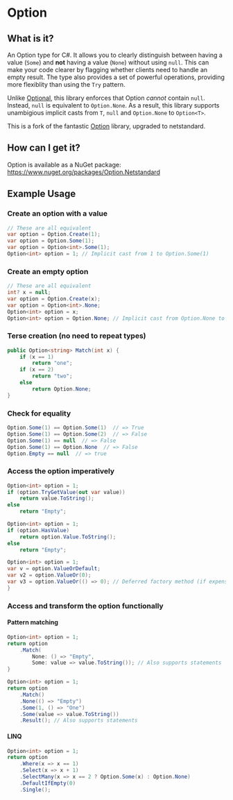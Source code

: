 Option
======

What is it?
-----------

An Option type for C#. It allows you to clearly distinguish between having a value (`Some`) and __not__ having a value (`None`) without using `null`. 
This can make your code clearer by flagging whether clients need to handle an empty result.
The type also provides a set of powerful operations, providing more flexiblity than using the `Try` pattern. 

Unlike [Optional](https://github.com/nlkl/Optional), this library enforces that Option _cannot_ contain `null`. Instead, `null` is equivalent to `Option.None`.
As a result, this library supports unambigious implicit casts from `T`, `null` and `Option.None` to `Option<T>`.

This is a fork of the fantastic [Option](https://github.com/tejacques/Option) library, upgraded to netstandard.

How can I get it?
-----------------

Option is available as a NuGet package: https://www.nuget.org/packages/Option.Netstandard

Example Usage
-------------

### Create an option with a value ###
```csharp
// These are all equivalent
var option = Option.Create(1);
var option = Option.Some(1);
var option = Option<int>.Some(1);
Option<int> option = 1; // Implicit cast from 1 to Option.Some(1)
```

### Create an empty option ###
```csharp
// These are all equivalent
int? x = null;
var option = Option.Create(x);
var option = Option<int>.None;
Option<int> option = x;
Option<int> option = Option.None; // Implicit cast from Option.None to Option<int>.None
```

### Terse creation (no need to repeat types) ###

```csharp
public Option<string> Match(int x) {
	if (x == 1)
		return "one";
	if (x == 2)
		return "two";
	else
		return Option.None;
}
```

### Check for equality ###
```csharp
Option.Some(1) == Option.Some(1)  // => True
Option.Some(1) == Option.Some(2)  // => False
Option.Some(1) == null  // => False
Option.Some(1) == Option.None  // => False
Option.Empty == null  // => true
```

### Access the option imperatively ###
```csharp
Option<int> option = 1;
if (option.TryGetValue(out var value))
    return value.ToString();
else
    return "Empty";
```

```csharp
Option<int> option = 1;
if (option.HasValue)
    return option.Value.ToString();
else
    return "Empty";
```

```csharp
Option<int> option = 1;
var v = option.ValueOrDefault;
var v2 = option.ValueOr(0);
var v3 = option.ValueOr(() => 0); // Deferred factory method (if expensive)
}
```

### Access and transform the option functionally ###

#### Pattern matching ####

```csharp
Option<int> option = 1;
return option
    .Match(
        None: () => "Empty",
        Some: value => value.ToString()); // Also supports statements
}
```

``` csharp
Option<int> option = 1;
return option
    .Match()
    .None(() => "Empty")
    .Some(1, () => "One")
    .Some(value => value.ToString())
    .Result(); // Also supports statements
```

#### LINQ ####

``` csharp
Option<int> option = 1;
return option
    .Where(x => x == 1)
    .Select(x => x + 1)
    .SelectMany(x => x == 2 ? Option.Some(x) : Option.None)
    .DefaultIfEmpty(0)
    .Single();
```